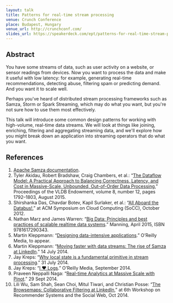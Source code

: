 ```yaml
---
layout: talk
title: Patterns for real-time stream processing
venue: Crunch Conference
place: Budapest, Hungary
venue_url: http://crunchconf.com/
slides_url: https://speakerdeck.com/ept/patterns-for-real-time-stream-processing
---
```


<script async class="speakerdeck-embed" data-id="74f7bbd817ec4001b9c4c4e92deaef4f" data-ratio="1.77777777777778" src="//speakerdeck.com/assets/embed.js"></script>

Abstract
--------

You have some streams of data, such as user activity on a website, or sensor readings from devices.
Now you want to process the data and make it useful with low latency: for example, generating
real-time recommendations, detecting abuse, filtering spam or predicting demand. And you want it to
scale well.

Perhaps you've heard of distributed stream processing frameworks such as Samza, Storm or Spark
Streaming, which may do what you want, but you're not sure how to use them most effectively.

This talk will introduce some common design patterns for working with high-volume, real-time data
streams. We will look at things like joining, enriching, filtering and aggregating streaming data,
and we'll explore how you might break down an application into streaming operators that do what you
want.

References
----------

1. [Apache Samza documentation](http://samza.apache.org).
2. Tyler Akidau, Robert Bradshaw, Craig Chambers, et al.:
   “[The Dataflow Model: A Practical Approach to Balancing Correctness, Latency, and Cost in Massive-Scale,
   Unbounded, Out-of-Order Data Processing](http://www.vldb.org/pvldb/vol8/p1792-Akidau.pdf),”
   Proceedings of the VLDB Endowment, volume 8, number 12, pages 1792–1803, August 2015.
3. Shirshanka Das, Chavdar Botev, Kapil Surlaker, et al.:
   “[All Aboard the Databus!](http://www.socc2012.org/s18-das.pdf),” at
   ACM Symposium on Cloud Computing (SoCC), October 2012.
4. Nathan Marz and James Warren: “[Big Data: Principles and best practices of scalable
   realtime data systems](http://manning.com/marz/).” Manning, April 2015, ISBN 9781617290343.
5. Martin Kleppmann: “[Designing data-intensive applications](http://dataintensive.net).”
   O’Reilly Media, to appear.
6. Martin Kleppmann: “[Moving faster with data streams: The rise of Samza at
   LinkedIn](http://engineering.linkedin.com/stream-processing/moving-faster-data-streams-rise-samza-linkedin).”
   14 July 2014.
7. Jay Kreps: “[Why local state is a fundamental primitive in stream
   processing](http://radar.oreilly.com/2014/07/why-local-state-is-a-fundamental-primitive-in-stream-processing.html).”
   31 July 2014.
8. Jay Kreps: “[I ♥︎ Logs](http://shop.oreilly.com/product/0636920034339.do).” O'Reilly Media, September 2014. 
9. Praveen Neppalli Naga: “[Real-time Analytics at Massive Scale with
   Pinot](http://engineering.linkedin.com/analytics/real-time-analytics-massive-scale-pinot).” 29 Sept 2014.
10. Lili Wu, Sam Shah, Sean Choi, Mitul Tiwari, and Christian Posse: “[The Browsemaps: Collaborative Filtering
    at LinkedIn](http://ls13-www.cs.uni-dortmund.de/homepage/rsweb2014/papers/rsweb2014_submission_3.pdf),”
    at 6th Workshop on Recommender Systems and the Social Web, Oct 2014. 
